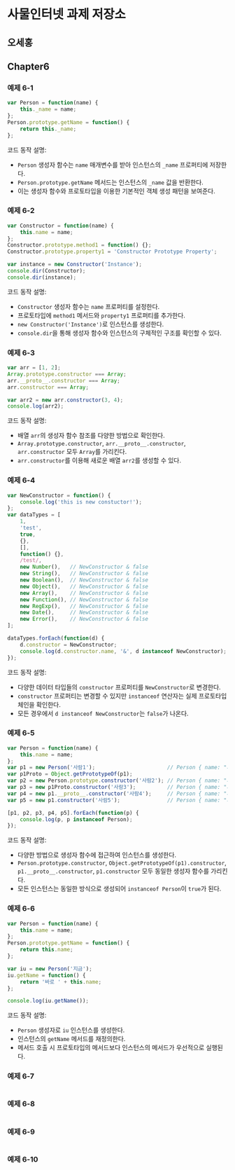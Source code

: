 # 사물인터넷 과제 저장소
## 오세홍

## Chapter6
### 예제 6-1
```javascript
var Person = function(name) {
	this._name = name;
};
Person.prototype.getName = function() {
	return this._name;
};
```
코드 동작 설명:
- `Person` 생성자 함수는 `name` 매개변수를 받아 인스턴스의 `_name` 프로퍼티에 저장한다.
- `Person.prototype.getName` 메서드는 인스턴스의 `_name` 값을 반환한다.
- 이는 생성자 함수와 프로토타입을 이용한 기본적인 객체 생성 패턴을 보여준다.


### 예제 6-2
```javascript
var Constructor = function(name) {
	this.name = name;
};
Constructor.prototype.method1 = function() {};
Constructor.prototype.property1 = 'Constructor Prototype Property';

var instance = new Constructor('Instance');
console.dir(Constructor);
console.dir(instance);
```
코드 동작 설명:
- `Constructor` 생성자 함수는 `name` 프로퍼티를 설정한다.
- 프로토타입에 `method1` 메서드와 `property1` 프로퍼티를 추가한다.
- `new Constructor('Instance')`로 인스턴스를 생성한다.
- `console.dir`을 통해 생성자 함수와 인스턴스의 구체적인 구조를 확인할 수 있다.

### 예제 6-3
```javascript
var arr = [1, 2];
Array.prototype.constructor === Array;
arr.__proto__.constructor === Array;
arr.constructor === Array;

var arr2 = new arr.constructor(3, 4);
console.log(arr2);
```
코드 동작 설명:
- 배열 `arr`의 생성자 함수 참조를 다양한 방법으로 확인한다.
- `Array.prototype.constructor`, `arr.__proto__.constructor`, `arr.constructor` 모두 `Array`를 가리킨다.
- `arr.constructor`를 이용해 새로운 배열 `arr2`를 생성할 수 있다.

### 예제 6-4
```javascript
var NewConstructor = function() {
	console.log('this is new constuctor!');
};
var dataTypes = [
	1,
	'test',
	true,
	{},
	[],
	function() {},
	/test/,
	new Number(),   // NewConstructor & false
	new String(),   // NewConstructor & false
	new Boolean(),  // NewConstructor & false
	new Object(),   // NewConstructor & false
	new Array(),    // NewConstructor & false
	new Function(), // NewConstructor & false
	new RegExp(),   // NewConstructor & false
	new Date(),     // NewConstructor & false
	new Error(),    // NewConstructor & false
];

dataTypes.forEach(function(d) {
	d.constructor = NewConstructor;
	console.log(d.constructor.name, '&', d instanceof NewConstructor);
});
```
코드 동작 설명:
- 다양한 데이터 타입들의 `constructor` 프로퍼티를 `NewConstructor`로 변경한다.
- `constructor` 프로퍼티는 변경할 수 있지만 `instanceof` 연산자는 실제 프로토타입 체인을 확인한다.
- 모든 경우에서 `d instanceof NewConstructor`는 `false`가 나온다.

### 예제 6-5
```javascript
var Person = function(name) {
	this.name = name;
};
var p1 = new Person('사람1');                       // Person { name: "사람1" } true
var p1Proto = Object.getPrototypeOf(p1);
var p2 = new Person.prototype.constructor('사람2'); // Person { name: "사람2" } true
var p3 = new p1Proto.constructor('사람3');          // Person { name: "사람3" } true
var p4 = new p1.__proto__.constructor('사람4');     // Person { name: "사람4" } true
var p5 = new p1.constructor('사람5');               // Person { name: "사람5" } true

[p1, p2, p3, p4, p5].forEach(function(p) {
	console.log(p, p instanceof Person);
});
```
코드 동작 설명:
- 다양한 방법으로 생성자 함수에 접근하여 인스턴스를 생성한다.
- `Person.prototype.constructor`, `Object.getPrototypeOf(p1).constructor`, `p1.__proto__.constructor`, `p1.constructor` 모두 동일한 생성자 함수를 가리킨다.
- 모든 인스턴스는 동일한 방식으로 생성되어 `instanceof Person`이 `true`가 된다.

### 예제 6-6
```javascript
var Person = function(name) {
	this.name = name;
};
Person.prototype.getName = function() {
	return this.name;
};

var iu = new Person('지금');
iu.getName = function() {
	return '바로 ' + this.name;
};

console.log(iu.getName());
```
코드 동작 설명:
- `Person` 생성자로 `iu` 인스턴스를 생성한다.
- 인스턴스의 `getName` 메서드를 재정의한다.
- 메서드 호출 시 프로토타입의 메서드보다 인스턴스의 메서드가 우선적으로 실행된다.

### 예제 6-7
```javascript

```


### 예제 6-8
```javascript

```


### 예제 6-9
```javascript

```


### 예제 6-10
```javascript

```